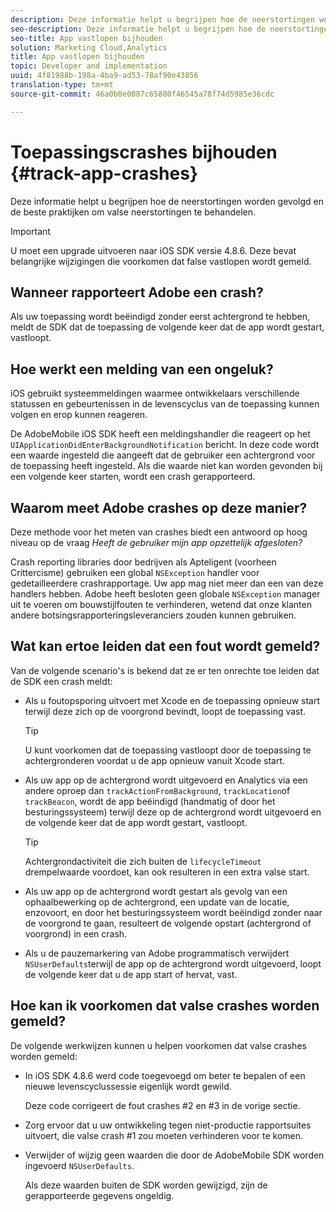 ```yaml
---
description: Deze informatie helpt u begrijpen hoe de neerstortingen worden gevolgd en de beste praktijken om valse neerstortingen te behandelen.
seo-description: Deze informatie helpt u begrijpen hoe de neerstortingen worden gevolgd en de beste praktijken om valse neerstortingen te behandelen.
seo-title: App vastlopen bijhouden
solution: Marketing Cloud,Analytics
title: App vastlopen bijhouden
topic: Developer and implementation
uuid: 4f81988b-198a-4ba9-ad53-78af90e43856
translation-type: tm+mt
source-git-commit: 46a0b8e0087c65880f46545a78f74d5985e36cdc

---
```



# Toepassingscrashes bijhouden {#track-app-crashes}

Deze informatie helpt u begrijpen hoe de neerstortingen worden gevolgd en de beste praktijken om valse neerstortingen te behandelen.

>[!IMPORTANT]
>
>U moet een upgrade uitvoeren naar iOS SDK versie 4.8.6. Deze bevat belangrijke wijzigingen die voorkomen dat false vastlopen wordt gemeld.

## Wanneer rapporteert Adobe een crash?

Als uw toepassing wordt beëindigd zonder eerst achtergrond te hebben, meldt de SDK dat de toepassing de volgende keer dat de app wordt gestart, vastloopt.

## Hoe werkt een melding van een ongeluk?

iOS gebruikt systeemmeldingen waarmee ontwikkelaars verschillende statussen en gebeurtenissen in de levenscyclus van de toepassing kunnen volgen en erop kunnen reageren.

De AdobeMobile iOS SDK heeft een meldingshandler die reageert op het `UIApplicationDidEnterBackgroundNotification` bericht. In deze code wordt een waarde ingesteld die aangeeft dat de gebruiker een achtergrond voor de toepassing heeft ingesteld. Als die waarde niet kan worden gevonden bij een volgende keer starten, wordt een crash gerapporteerd.

## Waarom meet Adobe crashes op deze manier?

Deze methode voor het meten van crashes biedt een antwoord op hoog niveau op de vraag *Heeft de gebruiker mijn app opzettelijk afgesloten?*

Crash reporting libraries door bedrijven als Apteligent (voorheen Crittercisme) gebruiken een global `NSException` handler voor gedetailleerdere crashrapportage. Uw app mag niet meer dan een van deze handlers hebben. Adobe heeft besloten geen globale `NSException` manager uit te voeren om bouwstijlfouten te verhinderen, wetend dat onze klanten andere botsingsrapporteringsleveranciers zouden kunnen gebruiken.

## Wat kan ertoe leiden dat een fout wordt gemeld?

Van de volgende scenario&#39;s is bekend dat ze er ten onrechte toe leiden dat de SDK een crash meldt:

* Als u foutopsporing uitvoert met Xcode en de toepassing opnieuw start terwijl deze zich op de voorgrond bevindt, loopt de toepassing vast.

   >[!TIP]
   >
   >U kunt voorkomen dat de toepassing vastloopt door de toepassing te achtergronderen voordat u de app opnieuw vanuit Xcode start.

* Als uw app op de achtergrond wordt uitgevoerd en Analytics via een andere oproep dan `trackActionFromBackground`, `trackLocation`of `trackBeacon`, wordt de app beëindigd (handmatig of door het besturingssysteem) terwijl deze op de achtergrond wordt uitgevoerd en de volgende keer dat de app wordt gestart, vastloopt.

   >[!TIP]
   >
   >Achtergrondactiviteit die zich buiten de `lifecycleTimeout` drempelwaarde voordoet, kan ook resulteren in een extra valse start.

* Als uw app op de achtergrond wordt gestart als gevolg van een ophaalbewerking op de achtergrond, een update van de locatie, enzovoort, en door het besturingssysteem wordt beëindigd zonder naar de voorgrond te gaan, resulteert de volgende opstart (achtergrond of voorgrond) in een crash.
* Als u de pauzemarkering van Adobe programmatisch verwijdert `NSUserDefaults`terwijl de app op de achtergrond wordt uitgevoerd, loopt de volgende keer dat u de app start of hervat, vast.

## Hoe kan ik voorkomen dat valse crashes worden gemeld?

De volgende werkwijzen kunnen u helpen voorkomen dat valse crashes worden gemeld:

* In iOS SDK 4.8.6 werd code toegevoegd om beter te bepalen of een nieuwe levenscyclussessie eigenlijk wordt gewild.

   Deze code corrigeert de fout crashes #2 en #3 in de vorige sectie.

* Zorg ervoor dat u uw ontwikkeling tegen niet-productie rapportsuites uitvoert, die valse crash #1 zou moeten verhinderen voor te komen.
* Verwijder of wijzig geen waarden die door de AdobeMobile SDK worden ingevoerd `NSUserDefaults`.

   Als deze waarden buiten de SDK worden gewijzigd, zijn de gerapporteerde gegevens ongeldig.

